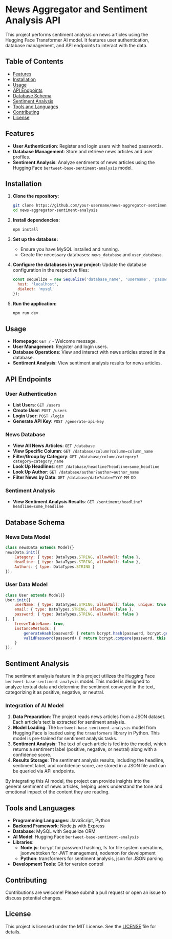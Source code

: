 
# News Aggregator and Sentiment Analysis API

This project performs sentiment analysis on news articles using the Hugging Face Transformer AI model. It features user authentication, database management, and API endpoints to interact with the data.

## Table of Contents
- [Features](#features)
- [Installation](#installation)
- [Usage](#usage)
- [API Endpoints](#api-endpoints)
- [Database Schema](#database-schema)
- [Sentiment Analysis](#sentiment-analysis)
- [Tools and Languages](#tools-and-languages)
- [Contributing](#contributing)
- [License](#license)

## Features
- **User Authentication**: Register and login users with hashed passwords.
- **Database Management**: Store and retrieve news articles and user profiles.
- **Sentiment Analysis**: Analyze sentiments of news articles using the Hugging Face `bertweet-base-sentiment-analysis` model.

## Installation
1. **Clone the repository:**
    ```bash
    git clone https://github.com/your-username/news-aggregator-sentiment-analysis.git
    cd news-aggregator-sentiment-analysis
    ```

2. **Install dependencies:**
    ```bash
    npm install
    ```

3. **Set up the database:**
    - Ensure you have MySQL installed and running.
    - Create the necessary databases: `news_database` and `user_database`.

4. **Configure the databases in your project:**
    Update the database configuration in the respective files:
    ```javascript
    const sequelize = new Sequelize('database_name', 'username', 'password', {
      host: 'localhost',
      dialect: 'mysql'
    });
    ```

5. **Run the application:**
    ```bash
    npm run dev
    ```

## Usage
- **Homepage**: `GET /` - Welcome message.
- **User Management**: Register and login users.
- **Database Operations**: View and interact with news articles stored in the database.
- **Sentiment Analysis**: View sentiment analysis results for news articles.

## API Endpoints
### User Authentication
- **List Users**: `GET /users`
- **Create User**: `POST /users`
- **Login User**: `POST /login`
- **Generate API Key**: `POST /generate-api-key`

### News Database
- **View All News Articles**: `GET /database`
- **View Specific Column**: `GET /database/column?column=column_name`
- **Filter/Group by Category**: `GET /database/column/category?category=category_name`
- **Look Up Headlines**: `GET /database/headline?headline=some_headline`
- **Look Up Author**: `GET /database/author?author=author_name`
- **Filter News by Date**: `GET /database/date?date=YYYY-MM-DD`

### Sentiment Analysis
- **View Sentiment Analysis Results**: `GET /sentiment/headline?headline=some_headline`

## Database Schema
### News Data Model
```javascript
class newsData extends Model{}
newsData.init({
    Category: { type: DataTypes.STRING, allowNull: false },
    Headline: { type: DataTypes.STRING, allowNull: false },
    Authors: { type: DataTypes.STRING }
});
```

### User Data Model
```javascript
class User extends Model{}
User.init({
    userName: { type: DataTypes.STRING, allowNull: false, unique: true },
    email: { type: DataTypes.STRING, allowNull: false },
    password: { type: DataTypes.STRING, allowNull: false }
}, {
    freezeTableName: true,
    instanceMethods: {
        generateHash(password) { return bcrypt.hash(password, bcrypt.genSaltSync(10)); },
        validPassword(password) { return bcrypt.compare(password, this.password); }
    }
});
```

## Sentiment Analysis
The sentiment analysis feature in this project utilizes the Hugging Face `bertweet-base-sentiment-analysis` model. This model is designed to analyze textual data and determine the sentiment conveyed in the text, categorizing it as positive, negative, or neutral.

### Integration of AI Model
1. **Data Preparation**: The project reads news articles from a JSON dataset. Each article's text is extracted for sentiment analysis.
2. **Model Loading**: The `bertweet-base-sentiment-analysis` model from Hugging Face is loaded using the `transformers` library in Python. This model is pre-trained for sentiment analysis tasks.
3. **Sentiment Analysis**: The text of each article is fed into the model, which returns a sentiment label (positive, negative, or neutral) along with a confidence score.
4. **Results Storage**: The sentiment analysis results, including the headline, sentiment label, and confidence score, are stored in a JSON file and can be queried via API endpoints.

By integrating this AI model, the project can provide insights into the general sentiment of news articles, helping users understand the tone and emotional impact of the content they are reading.

## Tools and Languages
- **Programming Languages**: JavaScript, Python
- **Backend Framework**: Node.js with Express
- **Database**: MySQL with Sequelize ORM
- **AI Model**: Hugging Face `bertweet-base-sentiment-analysis`
- **Libraries**: 
  - **Node.js**: bcrypt for password hashing, fs for file system operations, jsonwebtoken for JWT management, nodemon for development
  - **Python**: transformers for sentiment analysis, json for JSON parsing
- **Development Tools**: Git for version control

## Contributing
Contributions are welcome! Please submit a pull request or open an issue to discuss potential changes.

## License
This project is licensed under the MIT License. See the [LICENSE](LICENSE) file for details.
